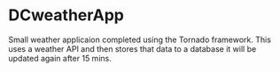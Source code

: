 # DCweatherApp
Small weather applicaion completed using the Tornado framework.  This uses a weather API and then stores that data to a database it will be updated again after 15 mins.  
